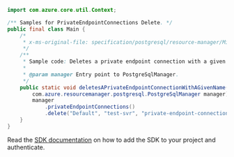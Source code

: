 ```java
import com.azure.core.util.Context;

/** Samples for PrivateEndpointConnections Delete. */
public final class Main {
    /*
     * x-ms-original-file: specification/postgresql/resource-manager/Microsoft.DBforPostgreSQL/stable/2018-06-01/examples/PrivateEndpointConnectionDelete.json
     */
    /**
     * Sample code: Deletes a private endpoint connection with a given name.
     *
     * @param manager Entry point to PostgreSqlManager.
     */
    public static void deletesAPrivateEndpointConnectionWithAGivenName(
        com.azure.resourcemanager.postgresql.PostgreSqlManager manager) {
        manager
            .privateEndpointConnections()
            .delete("Default", "test-svr", "private-endpoint-connection-name", Context.NONE);
    }
}
```

Read the [SDK documentation](https://github.com/Azure/azure-sdk-for-java/blob/azure-resourcemanager-postgresql_1.0.2/sdk/postgresql/azure-resourcemanager-postgresql/README.md) on how to add the SDK to your project and authenticate.
